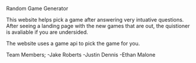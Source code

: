 Random Game Generator

This website helps pick a game after answering very intuative questions. After seeing a landing page with the new games that are out, the quistioner is avaliable if you are undersided.

The website uses a game api to pick the game for you.

Team Members;
-Jake Roberts
-Justin Dennis
-Ethan Malone

